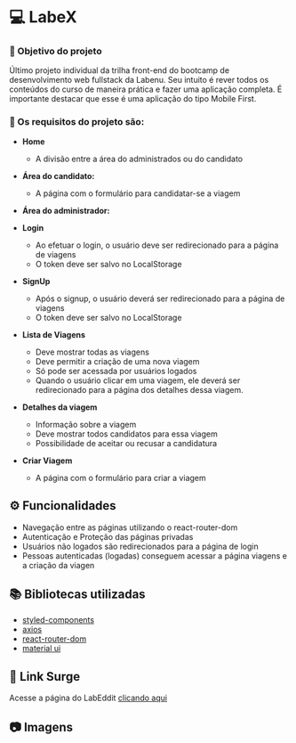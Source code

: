 # 💻 LabeX 

### :dart: Objetivo do projeto
Último projeto individual da trilha front-end do bootcamp de desenvolvimento web fullstack da Labenu.  Seu intuito é rever todos os conteúdos do curso de maneira prática e fazer uma aplicação completa. É importante destacar que esse é uma aplicação do tipo Mobile First.


### :small_blue_diamond: Os requisitos do projeto são:
- **Home** 
    *  A divisão entre a área do administrados ou do candidato
   
 - **Área do candidato:** 
    *  A página com o formulário para candidatar-se a viagem
    
 - **Área do administrador:** 
 
- **Login** 
    * Ao efetuar o login, o usuário deve ser redirecionado para a página de viagens
    *  O token deve ser salvo no LocalStorage

- **SignUp**
    * Após o signup, o usuário deverá ser redirecionado para a página de viagens
    *  O token deve ser salvo no LocalStorage

- **Lista de Viagens**
    *  Deve mostrar todas as viagens
    *  Deve permitir a criação de uma nova viagem
    *  Só pode ser acessada por usuários logados
    *  Quando o usuário clicar em uma viagem, ele deverá ser redirecionado para a página dos detalhes dessa viagem. 
 
    
- **Detalhes da viagem**
    *  Informação sobre a viagem
    *  Deve mostrar todos candidatos para essa viagem
    *  Possibilidade de aceitar ou recusar a candidatura
    

- **Criar Viagem**
    * A página com o formulário para criar a viagem
   

## ⚙️ Funcionalidades
- Navegação entre as páginas utilizando o react-router-dom
- Autenticação e Proteção das páginas privadas
- Usuários não logados são redirecionados para a página de login
- Pessoas autenticadas (logadas) conseguem acessar a página viagens e a criação da viagen


## :books: Bibliotecas utilizadas
- [styled-components](https://styled-components.com/)
- [axios](https://github.com/axios/axios)
- [react-router-dom](https://v5.reactrouter.com/)
- [material ui](https://mui.com/pt/)

## 🔗 Link Surge 
Acesse a página do LabEddit [clicando aqui](https://bewildered-metal.surge.sh)


## 📷 Imagens
